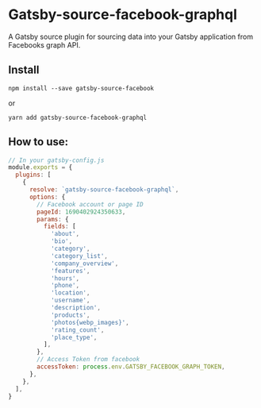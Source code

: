 # Gatsby-source-facebook-graphql

A Gatsby source plugin for sourcing data into your Gatsby application from Facebooks graph API.

## Install

`npm install --save gatsby-source-facebook`

or

`yarn add gatsby-source-facebook-graphql`

## How to use:

```javascript
// In your gatsby-config.js
module.exports = {
  plugins: [
    {
      resolve: `gatsby-source-facebook-graphql`,
      options: {
        // Facebook account or page ID
        pageId: 1690402924350633,
        params: {
          fields: [
            'about',
            'bio',
            'category',
            'category_list',
            'company_overview',
            'features',
            'hours',
            'phone',
            'location',
            'username',
            'description',
            'products',
            'photos{webp_images}',
            'rating_count',
            'place_type',
          ],
        },
        // Access Token from facebook
        accessToken: process.env.GATSBY_FACEBOOK_GRAPH_TOKEN,
      },
    },
  ],
}
```
